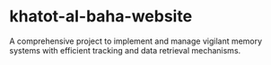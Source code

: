 # khatot-al-baha-website
A comprehensive project to implement and manage vigilant memory systems with efficient tracking and data retrieval mechanisms.
